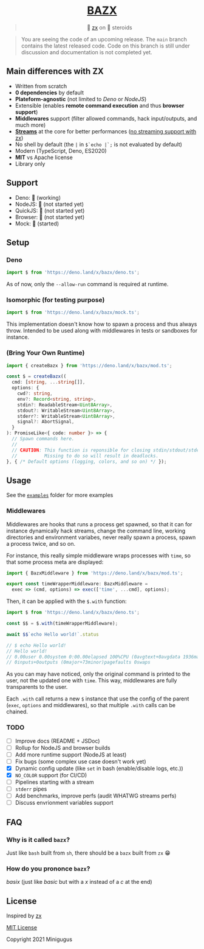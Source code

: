 <center>
  <h1><a href="https://deno.land/x/bazx">BAZX</a></h1>

> 🐚️ [zx](https://github.com/google/zx) on 💊️ steroids
</center>

> You are seeing the code of an upcoming release. The `main` branch contains the latest released code.
> Code on this branch is still under discussion and documentation is not completed yet.

## Main differences with ZX

 * Written from scratch
 * **0 dependencies** by default
 * **Plateform-agnostic** (not limited to *Deno* or *NodeJS*)
 * Extensible (enables **remote command execution** and thus **browser support**)
 * **Middlewares** support (filter allowed commands, hack input/outputs, and much more)
 * [**Streams**](#streams) at the core for better performances ([no streaming support with zx](https://github.com/google/zx/issues/14#issuecomment-841672494))
 * No shell by default (the `|` in ``$`echo |`;`` is not evaluated by default)
 * Modern (TypeScript, Deno, ES2020)
 * **MIT** vs Apache license
 * Library only

## Support

 * Deno: 🐥️ (working)
 * NodeJS: 🥚️ (not started yet)
 * QuickJS: 🥚️ (not started yet)
 * Browser: 🥚️ (not started yet)
 * Mock: 🐣️ (started)

## Setup

### Deno

```js
import $ from 'https://deno.land/x/bazx/deno.ts';
```

As of now, only the `--allow-run` command is required at runtime.

### Isomorphic (for testing purpose)

```js
import $ from 'https://deno.land/x/bazx/mock.ts';
```

This implementation doesn't know how to spawn a process and thus always throw.
Intended to be used along with middlewares in tests or sandboxes for instance.

### (Bring Your Own Runtime)

```ts
import { createBazx } from 'https://deno.land/x/bazx/mod.ts';

const $ = createBazx((
  cmd: [string, ...string[]],
  options: {
    cwd?: string,
    env?: Record<string, string>,
    stdin?: ReadableStream<Uint8Array>,
    stdout?: WritableStream<Uint8Array>,
    stderr?: WritableStream<Uint8Array>,
    signal?: AbortSignal,
  }
): PromiseLike<{ code: number }> => {
  // Spawn commands here.
  //
  // CAUTION: This function is reponsible for closing stdin/stdout/stderr.
  //          Missing to do so will result in deadlocks.
}, { /* Default options (logging, colors, and so on) */ });
```

## Usage

See the [`examples`](examples/) folder for more examples

### Middlewares

Middlewares are hooks that runs a process get spawned, so that it can for instance
dynamically hack streams, change the command line, working directories and environment
variabes, never really spawn a process, spawn a process twice, and so on.

For instance, this really simple middleware wraps processes with `time`, so that some process meta are displayed:

```typescript
import { BazxMiddleware } from 'https://deno.land/x/bazx/mod.ts';

export const timeWrapperMiddleware: BazxMiddleware =
  exec => (cmd, options) => exec(['time', ...cmd], options);
```

Then, it can be applied with the `$.with` function:

```typescript
import $ from 'https://deno.land/x/bazx/deno.ts';

const $$ = $.with(timeWrapperMiddleware);

await $$`echo Hello world!`.status

// $ echo Hello world!
// Hello world!
// 0.00user 0.00system 0:00.00elapsed 100%CPU (0avgtext+0avgdata 1936maxresident)k
// 0inputs+0outputs (0major+73minor)pagefaults 0swaps
```

As you can may have noticed, only the original command is printed to the user,
not the updated one with `time`. This way, middlewares are fully transparents to the user.

Each `.with` call returns a new `$` instance that use the config of the parent (`exec`, `options` and middlewares),
so that multiple `.with` calls can be chained.

### TODO

 * [ ] Improve docs (README + JSDoc)
 * [ ] Rollup for NodeJS and browser builds
 * [ ] Add more runtime support (NodeJS at least)
 * [ ] Fix bugs (some complex use case doesn't work yet)
 * [X] Dynamic config update (like `set` in bash (enable/disable logs, etc.))
 * [X] `NO_COLOR` support (for CI/CD)
 * [ ] Pipelines starting with a stream
 * [ ] `stderr` pipes
 * [ ] Add benchmarks, improve perfs (audit WHATWG streams perfs)
 * [ ] Discuss envrionment variables support

## FAQ

### Why is it called `bazx`?

Just like `bash` built from `sh`, there should be a `bazx` built from `zx` 😁️

### How do you prononce `bazx`?

*basix* (just like *basic* but with a *x* instead of a *c* at the end)

## License

Inspired by [zx](https://github.com/google/zx)

[MIT License](LICENSE)

Copyright 2021 Minigugus
